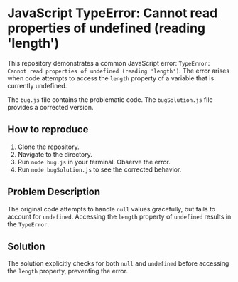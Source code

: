 # JavaScript TypeError: Cannot read properties of undefined (reading 'length')

This repository demonstrates a common JavaScript error: `TypeError: Cannot read properties of undefined (reading 'length')`.  The error arises when code attempts to access the `length` property of a variable that is currently undefined.

The `bug.js` file contains the problematic code.  The `bugSolution.js` file provides a corrected version.

## How to reproduce

1. Clone the repository.
2. Navigate to the directory.
3. Run `node bug.js` in your terminal.  Observe the error.
4. Run `node bugSolution.js` to see the corrected behavior.

## Problem Description

The original code attempts to handle `null` values gracefully, but fails to account for `undefined`.  Accessing the `length` property of `undefined` results in the `TypeError`.

## Solution

The solution explicitly checks for both `null` and `undefined` before accessing the `length` property, preventing the error.
